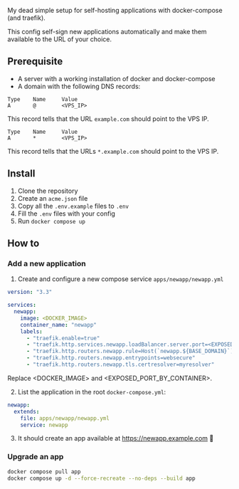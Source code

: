 My dead simple setup for self-hosting applications with docker-compose (and traefik).

This config self-sign new applications automatically and make them available to the URL of your choice.

## Prerequisite

- A server with a working installation of docker and docker-compose
- A domain with the following DNS records:
```
Type    Name     Value
A       @        <VPS_IP>
```
This record tells that the URL `example.com` should point to the VPS IP.
```
Type    Name     Value
A       *        <VPS_IP>
```
This record tells that the URLs `*.example.com` should point to the VPS IP.

## Install

1. Clone the repository
2. Create an `acme.json` file
3. Copy all the `.env.example` files to `.env`
4. Fill the `.env` files with your config
5. Run `docker compose up`


## How to

### Add a new application

1. Create and configure a new compose service `apps/newapp/newapp.yml`

```yml
version: "3.3"

services:
  newapp:
    image: <DOCKER_IMAGE>
    container_name: "newapp"
    labels:
      - "traefik.enable=true"
      - "traefik.http.services.newapp.loadBalancer.server.port=<EXPOSED_PORT_BY_CONTAINER>"
      - "traefik.http.routers.newapp.rule=Host(`newapp.${BASE_DOMAIN}`)"
      - "traefik.http.routers.newapp.entrypoints=websecure"
      - "traefik.http.routers.newapp.tls.certresolver=myresolver"
```

Replace <DOCKER_IMAGE> and <EXPOSED_PORT_BY_CONTAINER>.

2. List the application in the root `docker-compose.yml`:

```yml
newapp:
  extends:
    file: apps/newapp/newapp.yml
    service: newapp
```

3. It should create an app available at https://newapp.example.com 🚀

### Upgrade an app

```sh
docker compose pull app
docker compose up -d --force-recreate --no-deps --build app
```